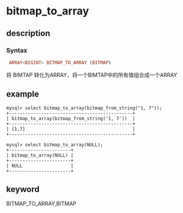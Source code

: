 # bitmap_to_array

## description

### Syntax

```Haskell
 ARRAY<BIGINT> BITMAP_TO_ARRAY (BITMAP)
```

将 BIMTAP 转化为ARRAY<BIGINT>，将一个BIMTAP中的所有值组合成一个ARRAY<BIGINT>

## example

```Plain text
mysql> select bitmap_to_array(bitmap_from_string("1, 7"));
+----------------------------------------------+
| bitmap_to_array(bitmap_from_string('1, 7'))  |
+----------------------------------------------+
| [1,7]                                        |
+----------------------------------------------+

mysql> select bitmap_to_array(NULL);
+-----------------------+
| bitmap_to_array(NULL) |
+-----------------------+
| NULL                  |
+-----------------------+
```

## keyword

BITMAP_TO_ARRAY,BITMAP
